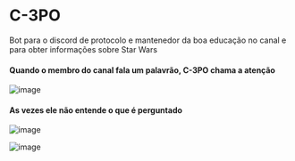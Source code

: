# C-3PO
Bot para o discord de protocolo e mantenedor da boa educação no canal e para obter informações sobre Star Wars

#### Quando o membro do canal fala um palavrão, C-3PO chama a atenção  
![image](https://user-images.githubusercontent.com/127126571/223203133-ac4b25a2-03af-432e-9246-95c912aa2c75.png)

#### As vezes ele não entende o que é perguntado  

![image](https://user-images.githubusercontent.com/127126571/223231689-ceefc3bd-b43f-4802-9bfb-4ed057827850.png)

![image](https://user-images.githubusercontent.com/127126571/223231650-48b62895-2f5b-48d1-b03c-735b23eb31ab.png)
